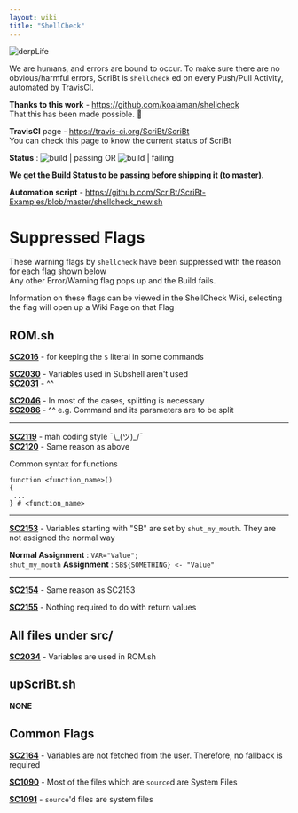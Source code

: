 ```yaml
---
layout: wiki
title: "ShellCheck"
---
```


![derpLife](https://cloud.githubusercontent.com/assets/14874906/26635154/736e11e8-4636-11e7-8581-d849519e09bd.png)

We are humans, and errors are bound to occur. To make sure there are no obvious/harmful errors, ScriBt is `shellcheck` ed on every Push/Pull Activity, automated by TravisCI.  

**Thanks to this work** - https://github.com/koalaman/shellcheck  
That this has been made possible. :pray:  

**TravisCI** page - https://travis-ci.org/ScriBt/ScriBt  
You can check this page to know the current status of ScriBt

**Status** : ![build | passing](https://img.shields.io/badge/build-passing-brightgreen.svg)  OR  ![build | failing](https://img.shields.io/badge/build-failing-red.svg)  

**We get the Build Status to be passing before shipping it (to master).**  

**Automation script** - https://github.com/ScriBt/ScriBt-Examples/blob/master/shellcheck_new.sh  

# Suppressed Flags

These warning flags by `shellcheck` have been suppressed with the reason for each flag shown below  
Any other Error/Warning flag pops up and the Build fails.

Information on these flags can be viewed in the ShellCheck Wiki, selecting the flag will open up a Wiki Page on that Flag

## ROM.sh    

[**SC2016**](https://github.com/koalaman/shellcheck/wiki/SC2016) -  for keeping the `$` literal in some commands 

[**SC2030**](https://github.com/koalaman/shellcheck/wiki/SC2030) -  Variables used in Subshell aren't used   
[**SC2031**](https://github.com/koalaman/shellcheck/wiki/SC2031) -  ^^  

[**SC2046**](https://github.com/koalaman/shellcheck/wiki/SC2046) -  In most of the cases, splitting is necessary  
[**SC2086**](https://github.com/koalaman/shellcheck/wiki/SC2086) -  ^^ e.g. Command and its parameters are to be split

<hr>

[**SC2119**](https://github.com/koalaman/shellcheck/wiki/SC2119) -  mah coding style  ¯\\\_(ツ)_/¯    
[**SC2120**](https://github.com/koalaman/shellcheck/wiki/SC2120) -  Same reason as above  

Common syntax for functions  

```
function <function_name>()
{
 ...
} # <function_name>
```

<hr>

[**SC2153**](https://github.com/koalaman/shellcheck/wiki/SC2153) -  Variables starting with "SB" are set by `shut_my_mouth`. They are not assigned the normal way  

**Normal Assignment** : `VAR="Value";`  
`shut_my_mouth` **Assignment** : `SB${SOMETHING} <- "Value"`  

<hr>

[**SC2154**](https://github.com/koalaman/shellcheck/wiki/SC2154) -  Same reason as SC2153  

[**SC2155**](https://github.com/koalaman/shellcheck/wiki/SC2155) -  Nothing required to do with return values  

## All files under src/

[**SC2034**](https://github.com/koalaman/shellcheck/wiki/SC2034) -  Variables are used in ROM.sh  

## upScriBt.sh

**NONE**  

## Common Flags

[**SC2164**](https://github.com/koalaman/shellcheck/wiki/SC2164) -  Variables are not fetched from the user. Therefore, no fallback is required

[**SC1090**](https://github.com/koalaman/shellcheck/wiki/SC1090) -  Most of the files which are `source`d are System Files  

[**SC1091**](https://github.com/koalaman/shellcheck/wiki/SC1091) - `source`'d files are system files  
